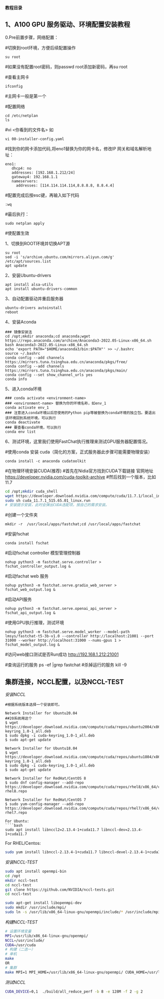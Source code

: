 ****教程目录****


## 1、A100 GPU 服务驱动、环境配置安装教程

0.Pre前置步骤，网络配置：

#切换到root环境，方便后续配置操作
````
su root
````
#如果没有配置root密码，则passwd root添加新密码，再su root

#查看主网卡
````
ifconfig
````
#主网卡一般是第一个

#配置网络
````
cd /etc/netplan
ls 
````

#vi <你看到的文件名>
如
````
vi 00-installer-config.yaml
````

#找到你的网卡添加代码,将eno1替换为你的网卡名，修改IP 网关和域名解析地址：

````
eno1:
   dhcp4: no
   addresses: [192.168.1.212/24]
   gateway4: 192.168.1.1
   nameservers:
     addresses: [114.114.114.114,8.8.8.8, 8.8.4.4]
````

#配置完成后按esc键，再输入如下代码

````
:wq
````

#最后执行：
````
sudo netplan apply
````
#使配置生效

1、切换到ROOT环境并切换APT源
````
su root
sed -i 's/archive.ubuntu.com/mirrors.aliyun.com/g' /etc/apt/sources.list
apt update
````

2、安装Ubuntu-drivers
````
apt install alsa-utils
apt install ubuntu-drivers-common
````

3、自动配置驱动并重启服务器
````
ubuntu-drivers autoinstall
reboot
````
4、安装Aconda

````
### 镜像安装法
cd /opt;mkdir anaconda;cd anaconda;wget https://repo.anaconda.com/archive/Anaconda3-2022.05-Linux-x86_64.sh
bash Anaconda3-2022.05-Linux-x86_64.sh
echo 'export PATH="$HOME/anaconda3/bin:$PATH"' >> ~/.bashrc
source ~/.bashrc
conda config --add channels https://mirrors.tuna.tsinghua.edu.cn/anaconda/pkgs/free/
conda config --add channels https://mirrors.tuna.tsinghua.edu.cn/anaconda/pkgs/main/
conda config --set show_channel_urls yes
conda info
````
5、进入conda环境
````
### conda activate <environment-name>
### <environment-name> 替换为你的环境名称，如env_1
conda activate env_1
### 注意进入conda环境以后您使用的Python pip等被替换为conda环境的独立包。要退出该环境回到系统环境，可以执行
conda deactivate
### 要查看conda环境，可以执行
conda env list
````

6、测试环境，这里我们使用FastChat执行推理来测试GPU服务器配置情况。

#使用conda 安装 cuda（简化的方案，正式服务器此步骤可能需要物理安装）
````
conda install -c anaconda cudatoolkit
````
#在物理环境安装CUDA(推荐)
#首先在Nidia官方找到CUDA下载链接 官网地址<https://developer.nvidia.com/cuda-toolkit-archive>
#然后找到一个版本，比如11.7
````bash
cd /opt;mkdir cuda_shell
wget https://developer.download.nvidia.com/compute/cuda/11.7.1/local_installers/cuda_11.7.1_515.65.01_linux.run
sudo sh cuda_11.7.1_515.65.01_linux.run
# 安装提示安装，此时会弹出CUDA选配项，按自己的需求安装。
````

#创建一个文件夹

````
mkdir -r  /usr/local/apps/fastchat;cd /usr/local/apps/fastchat
````

#安装fschat

````
conda install fschat
````

#启动fschat controller 模型管理控制器

````
nohup python3 -m fastchat.serve.controller > fschat_controller_output.log &
````

#启动fachat web 服务
````
nohup python3 -m fastchat.serve.gradio_web_server > fschat_web_output.log &
````

#启动API服务
````
nohup python3 -m fastchat.serve.openai_api_server > fschat_api_output.log &
````

#使用GPU执行推理，测试环境
````
nohup python3 -m fastchat.serve.model_worker --model-path lmsys/fastchat-t5-3b-v1.0 --controller http://localhost:21001 --port 31000 --worker http://localhost:31000 --nums-gpus 1 > fschat_model_output.log &
````
#访问web接口测试是否Run成功
http://192.168.1.212:21001

#查询运行的服务
ps -ef |grep fastchat
#杀掉运行的服务
kill -9 <PID>

## 集群连接，NCCL配置，以及NCCL-TEST

*安装NCCL*
````
#根据系统版本选择一个安装即可。

Network Installer for Ubuntu20.04
##20系统用这个
$ wget https://developer.download.nvidia.com/compute/cuda/repos/ubuntu2004/x86_64/cuda-keyring_1.0-1_all.deb
$ sudo dpkg -i cuda-keyring_1.0-1_all.deb
$ sudo apt-get update

Network Installer for Ubuntu18.04
$ wget https://developer.download.nvidia.com/compute/cuda/repos/ubuntu1804/x86_64/cuda-keyring_1.0-1_all.deb
$ sudo dpkg -i cuda-keyring_1.0-1_all.deb
$ sudo apt-get update

Network Installer for RedHat/CentOS 8
$ sudo dnf config-manager --add-repo https://developer.download.nvidia.com/compute/cuda/repos/rhel8/x86_64/cuda-rhel8.repo

Network Installer for RedHat/CentOS 7
$ sudo yum-config-manager --add-repo https://developer.download.nvidia.com/compute/cuda/repos/rhel7/x86_64/cuda-rhel7.repo

For Ubuntu:
````bash
sudo apt install libnccl2=2.13.4-1+cuda11.7 libnccl-dev=2.13.4-1+cuda11.7
````
For RHEL/Centos: 
````bash
sudo yum install libnccl-2.13.4-1+cuda11.7 libnccl-devel-2.13.4-1+cuda11.7 libnccl-static-2.13.4-1+cuda11.7
````

*安装NCCL-TEST*
````bash
sudo apt install openmpi-bin
cd /opt
mkdir nccl-test
cd nccl-test
git clone https://github.com/NVIDIA/nccl-tests.git
cd nccl-test

sudo apt-get install libopenmpi-dev
sudo mkdir /usr/include/mpi/
sudo ln -s /usr/lib/x86_64-linux-gnu/openmpi/include/* /usr/include/mpi/

````

*构建NCCL-TEST*
````bash
# 设置环境变量
MPI=/usr/lib/x86_64-linux-gnu/openmpi/
NCCL=/usr/include/
CUDA=/usr/cuda
# 构建（二选一）
# 单机
make
OR
# 集群
make MPI=1 MPI_HOME=/usr/lib/x86_64-linux-gnu/openmpi/ CUDA_HOME=/usr/local/cuda NCCL_HOME=/ucr/include
````

*测试NCCL*
````bash
CUDA_DEVICE=0,1  ./build/all_reduce_perf -b 8 -e 128M -f 2 -g 2
````










